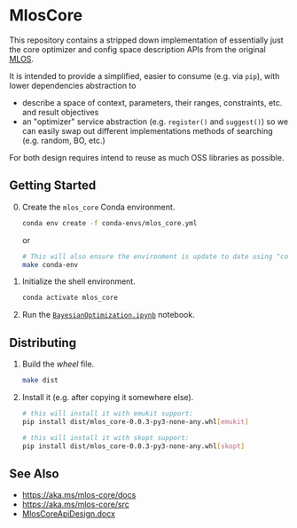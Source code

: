 # MlosCore

This repository contains a stripped down implementation of essentially just the core optimizer and config space description APIs from the original [MLOS](https://github.com/microsoft/MLOS).

It is intended to provide a simplified, easier to consume (e.g. via `pip`), with lower dependencies abstraction to

- describe a space of context, parameters, their ranges, constraints, etc. and result objectives
- an "optimizer" service abstraction (e.g. `register()` and `suggest()`) so we can easily swap out different implementations methods of searching (e.g. random, BO, etc.)

For both design requires intend to reuse as much OSS libraries as possible.

## Getting Started

0. Create the `mlos_core` Conda environment.

    ```sh
    conda env create -f conda-envs/mlos_core.yml
    ```

    or

    ```sh
    # This will also ensure the environment is update to date using "conda env update -f conda-envs/mlos_core.yml"
    make conda-env
    ```

1. Initialize the shell environment.

    ```sh
    conda activate mlos_core
    ```

2. Run the [`BayesianOptimization.ipynb`](./Notebooks/BayesianOptimization.ipynb) notebook.

## Distributing

1. Build the *wheel* file.

    ```sh
    make dist
    ```

2. Install it (e.g. after copying it somewhere else).

    ```sh
    # this will install it with emukit support:
    pip install dist/mlos_core-0.0.3-py3-none-any.whl[emukit]

    # this will install it with skopt support:
    pip install dist/mlos_core-0.0.3-py3-none-any.whl[skopt]
    ```

## See Also

- <https://aka.ms/mlos-core/docs>
- <https://aka.ms/mlos-core/src>
- [MlosCoreApiDesign.docx](https://microsoft.sharepoint.com/:w:/t/CISLGSL/ESAS3G9q4P5Hoult9uqTfB4B3xh2v6yUfp3YNgIvoyR_IA?e=B6klWZ)
